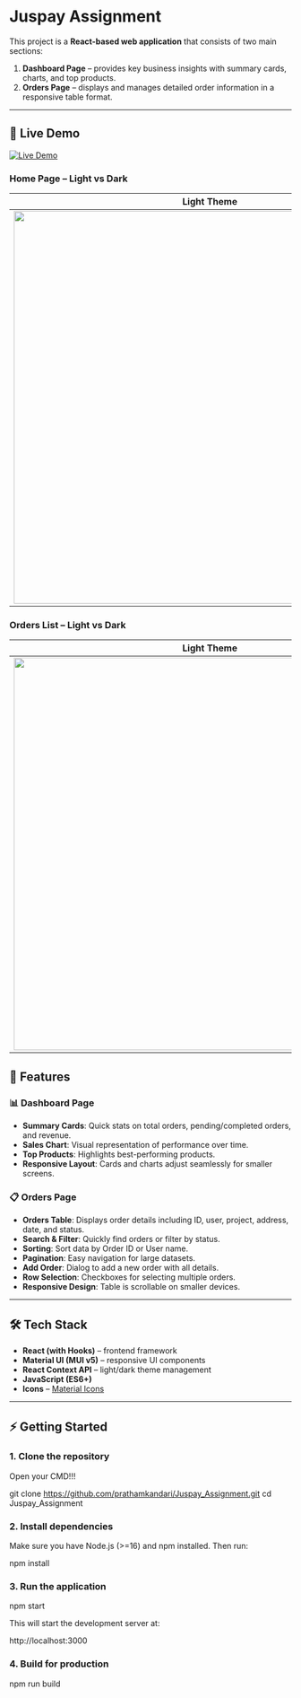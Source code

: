 # Juspay Assignment

This project is a **React-based web application** that consists of two main sections:  
1. **Dashboard Page** – provides key business insights with summary cards, charts, and top products.  
2. **Orders Page** – displays and manages detailed order information in a responsive table format.  

---

## 🚀 Live Demo
[![Live Demo](https://img.shields.io/badge/Live-Demo-blue?style=for-the-badge&logo=vercel)](https://juspay-assignment-silk.vercel.app/)

### Home Page – Light vs Dark

| Light Theme | Dark Theme |
|-------------|------------|
| <img src="" width="700"/> | <img src="" width="700"/> |

### Orders List – Light vs Dark

| Light Theme | Dark Theme |
|-------------|------------|
| <img src="" width="700"/> | <img src="" width="700"/> |

## 🚀 Features

### 📊 Dashboard Page
- **Summary Cards**: Quick stats on total orders, pending/completed orders, and revenue.
- **Sales Chart**: Visual representation of performance over time.
- **Top Products**: Highlights best-performing products.
- **Responsive Layout**: Cards and charts adjust seamlessly for smaller screens.

### 📋 Orders Page
- **Orders Table**: Displays order details including ID, user, project, address, date, and status.
- **Search & Filter**: Quickly find orders or filter by status.
- **Sorting**: Sort data by Order ID or User name.
- **Pagination**: Easy navigation for large datasets.
- **Add Order**: Dialog to add a new order with all details.
- **Row Selection**: Checkboxes for selecting multiple orders.
- **Responsive Design**: Table is scrollable on smaller devices.

---

## 🛠️ Tech Stack
- **React (with Hooks)** – frontend framework
- **Material UI (MUI v5)** – responsive UI components
- **React Context API** – light/dark theme management
- **JavaScript (ES6+)**
- **Icons** – [Material Icons](https://mui.com/material-ui/material-icons/)

---

## ⚡ Getting Started

### 1. Clone the repository

Open your CMD!!!

git clone https://github.com/prathamkandari/Juspay_Assignment.git
cd Juspay_Assignment

### 2. Install dependencies

Make sure you have Node.js (>=16) and npm installed.
Then run:

npm install

### 3. Run the application
npm start


This will start the development server at:

http://localhost:3000

### 4. Build for production
npm run build
